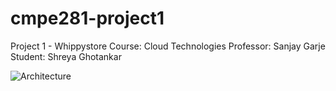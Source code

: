 # cmpe281-project1
Project 1 - Whippystore
Course: Cloud Technologies
Professor: Sanjay Garje
Student: Shreya Ghotankar

![Architecture](https://www.github.com/cmpe281-project1/images/Project_1-Architecture.jpg)
